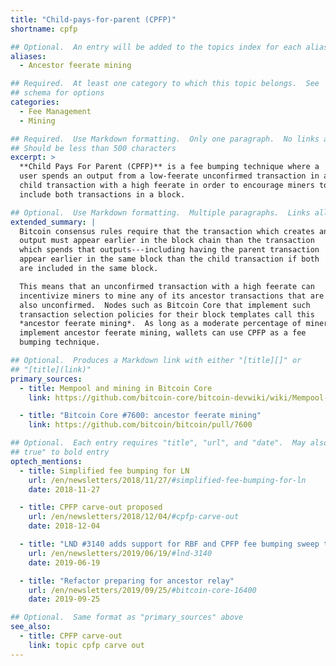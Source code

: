 ```yaml
---
title: "Child-pays-for-parent (CPFP)"
shortname: cpfp

## Optional.  An entry will be added to the topics index for each alias
aliases:
  - Ancestor feerate mining

## Required.  At least one category to which this topic belongs.  See
## schema for options
categories:
  - Fee Management
  - Mining

## Required.  Use Markdown formatting.  Only one paragraph.  No links allowed.
## Should be less than 500 characters
excerpt: >
  **Child Pays For Parent (CPFP)** is a fee bumping technique where a
  user spends an output from a low-feerate unconfirmed transaction in a
  child transaction with a high feerate in order to encourage miners to
  include both transactions in a block.

## Optional.  Use Markdown formatting.  Multiple paragraphs.  Links allowed.
extended_summary: |
  Bitcoin consensus rules require that the transaction which creates an
  output must appear earlier in the block chain than the transaction
  which spends that outputs---including having the parent transaction
  appear earlier in the same block than the child transaction if both
  are included in the same block.

  This means that an unconfirmed transaction with a high feerate can
  incentivize miners to mine any of its ancestor transactions that are
  also unconfirmed.  Nodes such as Bitcoin Core that implement such
  transaction selection policies for their block templates call this
  *ancestor feerate mining*.  As long as a moderate percentage of miners
  implement ancestor feerate mining, wallets can use CPFP as a fee
  bumping technique.

## Optional.  Produces a Markdown link with either "[title][]" or
## "[title](link)"
primary_sources:
  - title: Mempool and mining in Bitcoin Core
    link: https://github.com/bitcoin-core/bitcoin-devwiki/wiki/Mempool-and-mining

  - title: "Bitcoin Core #7600: ancestor feerate mining"
    link: https://github.com/bitcoin/bitcoin/pull/7600

## Optional.  Each entry requires "title", "url", and "date".  May also use "feature:
## true" to bold entry
optech_mentions:
  - title: Simplified fee bumping for LN
    url: /en/newsletters/2018/11/27/#simplified-fee-bumping-for-ln
    date: 2018-11-27

  - title: CPFP carve-out proposed
    url: /en/newsletters/2018/12/04/#cpfp-carve-out
    date: 2018-12-04

  - title: "LND #3140 adds support for RBF and CPFP fee bumping sweep transactions"
    url: /en/newsletters/2019/06/19/#lnd-3140
    date: 2019-06-19

  - title: "Refactor preparing for ancestor relay"
    url: /en/newsletters/2019/09/25/#bitcoin-core-16400
    date: 2019-09-25

## Optional.  Same format as "primary_sources" above
see_also:
  - title: CPFP carve-out
    link: topic cpfp carve out
---
```

